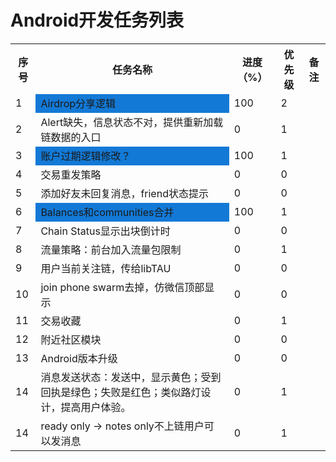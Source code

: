 # Android开发任务列表
<table>
	<tr>
		<th>序号</th>
		<th>任务名称</th>
		<th>进度（%）</th>
		<th>优先级</th>
		<th>备注</th>
	</tr>
	<tr>
    	<td >1</td>
		<td bgcolor="#1379D6">Airdrop分享逻辑</td>
		<td>100</td>
		<td>2</td>
		<td></td>
    </tr>
    <tr>
    	<td>2</td>
		<td>Alert缺失，信息状态不对，提供重新加载链数据的入口</td>
		<td>0</td>
		<td>1</td>
		<td></td>
    </tr>
     <tr>
    	<td>3</td>
		<td bgcolor="#1379D6">账户过期逻辑修改？</td>
		<td>100</td>
		<td>1</td>
		<td></td>
    </tr>
    <tr>
    	<td>4</td>
		<td>交易重发策略</td>
		<td>0</td>
		<td>0</td>
		<td></td>
    </tr>
	<tr>
    	<td>5</td>
		<td>添加好友未回复消息，friend状态提示</td>
		<td>0</td>
		<td>0</td>
		<td></td>
    </tr>
    <tr>
    	<td>6</td>
		<td bgcolor="#1379D6">Balances和communities合并</td>
		<td>100</td>
		<td>1</td>
		<td></td>
    </tr>
    <tr>
    	<td>7</td>
		<td>Chain Status显示出块倒计时</td>
		<td>0</td>
		<td>0</td>
		<td></td>
    </tr>
    <tr>
    	<td>8</td>
		<td>流量策略：前台加入流量包限制</td>
		<td>0</td>
		<td>1</td>
		<td></td>
    </tr>
    <tr>
    	<td>9</td>
		<td>用户当前关注链，传给libTAU</td>
		<td>0</td>
		<td>0</td>
		<td></td>
    </tr>
    <tr>
    	<td>10</td>
		<td>join phone swarm去掉，仿微信顶部显示</td>
		<td>0</td>
		<td>0</td>
		<td></td>
    </tr>
    <tr>
    	<td>11</td>
		<td>交易收藏</td>
		<td>0</td>
		<td>1</td>
		<td></td>
    </tr>
    <tr>
    	<td>12</td>
		<td>附近社区模块</td>
		<td>0</td>
		<td>0</td>
		<td></td>
    </tr>
    <tr>
    	<td>13</td>
		<td>Android版本升级</td>
		<td>0</td>
		<td>0</td>
		<td></td>
    </tr>    
    <tr>
    	<td>14</td>
		<td>消息发送状态：发送中，显示黄色；受到回执是绿色；失败是红色；类似路灯设计，提高用户体验。</td>
		<td>0</td>
		<td>1</td>
		<td></td>
    </tr>
    <tr>
    	<td>14</td>
		<td>ready only -> notes only不上链用户可以发消息</td>
		<td>0</td>
		<td>1</td>
		<td></td>
    </tr>
</table>

